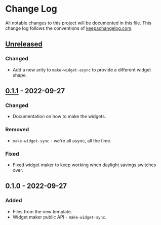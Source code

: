 # Change Log
All notable changes to this project will be documented in this file. This change log follows the conventions of [keepachangelog.com](http://keepachangelog.com/).

## [Unreleased]
### Changed
- Add a new arity to `make-widget-async` to provide a different widget shape.

## [0.1.1] - 2022-09-27
### Changed
- Documentation on how to make the widgets.

### Removed
- `make-widget-sync` - we're all async, all the time.

### Fixed
- Fixed widget maker to keep working when daylight savings switches over.

## 0.1.0 - 2022-09-27
### Added
- Files from the new template.
- Widget maker public API - `make-widget-sync`.

[Unreleased]: https://github.com/your-name/clojure_fun/compare/0.1.1...HEAD
[0.1.1]: https://github.com/your-name/clojure_fun/compare/0.1.0...0.1.1
